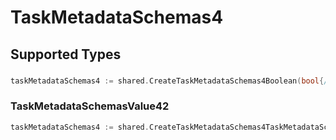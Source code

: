 # TaskMetadataSchemas4


## Supported Types

### 

```go
taskMetadataSchemas4 := shared.CreateTaskMetadataSchemas4Boolean(bool{/* values here */})
```

### TaskMetadataSchemasValue42

```go
taskMetadataSchemas4 := shared.CreateTaskMetadataSchemas4TaskMetadataSchemasValue42(shared.TaskMetadataSchemasValue42{/* values here */})
```

